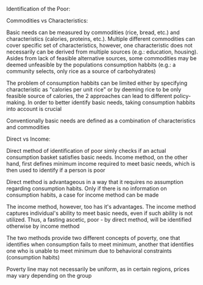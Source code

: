 Identification of the Poor:

Commodities vs Characteristics:

  Basic needs can be measured by commodities (rice, bread, etc.) and characteristics (calories, proteins, etc.). Multiple different commodities can cover specific set of characteristics, however, one characteristic does not necessarily can be derived from multiple sources (e.g.: education, housing). Asides from lack of feasible alternative sources, some commodities may be deemed unfeasible by the populations consumption habbits (e.g.: a community selects, only rice as a source of carbohydrates)

  The problem of consumption habbits can be limited either by specifying characteristic as "calories per unit rice" or by deeming rice to be only feasible source of calories, the 2 approaches can lead to different policy-making. In order to better identify basic needs, taking consumption habbits into account is crucial

  Conventionally basic needs are defined as a combination of characteristics and commodities

Direct vs Income:

  Direct method of identification of poor simly checks if an actual consumption basket satisfies basic needs. Income method, on the other hand, first defines minimum income required to meet basic needs, which is then used to identify if a person is poor

  Direct method is advantageous in a way that it requires no assumption regarding consumption habits. Only if there is no information on consumption habits, a case for income method can be made

  The income method, however, too has it's advantages. The income method captures individual's ability to meet basic needs, even if such ability is not utilized. Thus, a fasting ascetic, poor - by direct method, will be identified otherwise by income method

  The two methods provide two different concepts of poverty, one that identifies when consumption fails to meet minimum, another that identifies one who is unable to meet minimum due to behavioral constraints (consumption habits)

Poverty line may not necessarily be uniform, as in certain regions, prices may vary depending on the group


